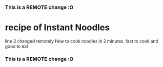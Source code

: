 ### This is a REMOTE change :O
# recipe of Instant Noodles
line 2 changed remotely
How to cook noodles in 2 minutes.
fast to cook and good to eat
### This is a REMOTE change :O
